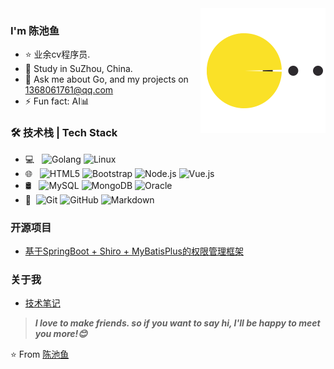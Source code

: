 <img align="right"  alt="GIF" src="https://raw.githubusercontent.com/Aniket965/Aniket965/master/pacman.svg?sanitize=true" width="200" height="200">

### I'm 陈池鱼

- ⭐ 业余cv程序员.
- 🌱 Study in SuZhou, China.
- 💬 Ask me about Go, and my projects on [1368061761@qq.com](mailto:1368061761@qq.com)
- ⚡ Fun fact: AI📊

### 🛠 技术栈 | Tech Stack

- 💻 &#160; ![Golang](https://img.shields.io/badge/-Golang-333333?style=flat&logo=Java&logoColor=007396)
![Linux](https://img.shields.io/badge/-Linux-333333?style=flat&logo=Linux&logoColor=FCC624)
- 🌐 &#160; ![HTML5](https://img.shields.io/badge/-HTML5-333333?style=flat&logo=HTML5)
![Bootstrap](https://img.shields.io/badge/-Bootstrap-333333?style=flat&logo=bootstrap&logoColor=563D7C)
![Node.js](https://img.shields.io/badge/-Node.js-333333?style=flat&logo=node.js)
![Vue.js](https://img.shields.io/badge/-VueJS-333333?style=flat&logo=Vue.js)
- 🛢 &#160; ![MySQL](https://img.shields.io/badge/-MySQL-333333?style=flat&logo=mysql)
![MongoDB](https://img.shields.io/badge/-MongoDB-333333?style=flat&logo=mongodb)
![Oracle](https://img.shields.io/badge/-Oracle-333333?style=flat&logo=Oracle)
- 🔧 &#160;![Git](https://img.shields.io/badge/-Git-333333?style=flat&logo=git)
![GitHub](https://img.shields.io/badge/-GitHub-333333?style=flat&logo=github)
![Markdown](https://img.shields.io/badge/-Markdown-333333?style=flat&logo=markdown)

### 开源项目
- [基于SpringBoot + Shiro + MyBatisPlus的权限管理框架](https://github.com/JoeyBling/bootplus)


### 关于我
- [技术笔记](https://zhousiwei.gitee.io/ibooks/)


> ***I love to make friends. so if you want to say hi, I'll be happy to meet you more!😊***

⭐️ From [陈池鱼](https://github.com/Hector-qj/)
